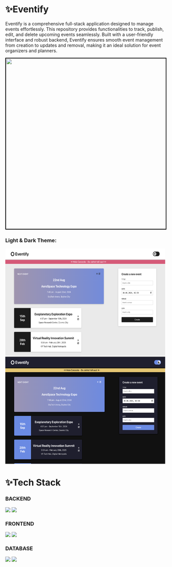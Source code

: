 # ✨Eventify

Eventify is a comprehensive full-stack application designed to manage events effortlessly. This repository provides functionalities to track, publish, edit, and delete upcoming events seamlessly. Built with a user-friendly interface and robust backend, Eventify ensures smooth event management from creation to updates and removal, making it an ideal solution for event organizers and planners.

<p align="center"><img src="./client/public/Eventify.gif" width="800" height="538" style="border: 2px solid black" /></p>

### Light & Dark Theme:
<p align="center">
<img src="./client/public/lightTheme.png" width="600" height="338" />
<img src="./client/public/darkTheme.png" width="600" height="338" />
</p>




# ✨Tech Stack

### BACKEND
<p align-"left">
<img src="https://img.shields.io/badge/node.js-87bf01?style=for-the-badge&logo=node.js&logoColor=white">
<img src="https://img.shields.io/badge/express-f5f5f5?style=for-the-badge&logo=express&logoColor=black">
</p>

### FRONTEND
<p align-"left"> 
<img src="https://img.shields.io/badge/react-%2320232a.svg?style=for-the-badge&logo=react&logoColor=%2361DAFB">
<img src="https://img.shields.io/badge/css-254bdd?style=for-the-badge&logo=css3&logoColor=white">
</p>

### DATABASE
<p align-"left">
<img src="https://img.shields.io/badge/mongodb-4caf50?style=for-the-badge&logo=mongodb&logoColor=white">
<img src="https://img.shields.io/badge/mongoose-red?style=for-the-badge&logo=mongoose&logoColor=white">
</p>